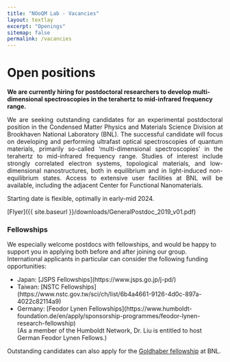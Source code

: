```yaml
---
title: "NOoQM Lab - Vacancies"
layout: textlay
excerpt: "Openings"
sitemap: false
permalink: /vacancies
---
```


# Open positions

**We are currently hiring for postdoctoral researchers to develop multi-dimensional spectroscopies in the terahertz to mid-infrared frequency range.**

<p align="justify">
We are seeking outstanding candidates for an experimental postdoctoral position in the Condensed Matter Physics and Materials Science Division at Brookhaven National Laboratory (BNL). The successful candidate will focus on developing and performing ultrafast optical spectroscopies of quantum materials, primarily so-called ‘multi-dimensional spectroscopies’ in the terahertz to mid-infrared frequency range. Studies of interest include strongly correlated electron systems, topological materials, and low-dimensional nanostructures, both in equilibrium and in light-induced non-equilibrium states. Access to extensive user facilities at BNL will be available, including the adjacent Center for Functional Nanomaterials. 
</p>

Starting date is flexible, optimally in early-mid 2024.

[Flyer]({{ site.baseurl }}/downloads/GeneralPostdoc_2019_v01.pdf)

### Fellowships

We especially welcome postdocs with fellowships, and would be happy to support you in applying both before and after joining our group. International applicants in particular can consider the following funding opportunities:
<ul>
<li>Japan: [JSPS Fellowships](https://www.jsps.go.jp/j-pd/)</li>
<li>Taiwan: [NSTC Fellowships](https://www.nstc.gov.tw/sci/ch/list/6b4a4661-9126-4d0c-897a-4022c82114a9)</li>
<li>Germany: [Feodor Lynen Fellowships](https://www.humboldt-foundation.de/en/apply/sponsorship-programmes/feodor-lynen-research-fellowship)</li>
(As a member of the Humboldt Network, Dr. Liu is entitled to host German Feodor Lynen Fellows.)
</ul>

Outstanding candidates can also apply for the [Goldhaber fellowship](https://www.bnl.gov/hr/goldhaber/) at BNL.
